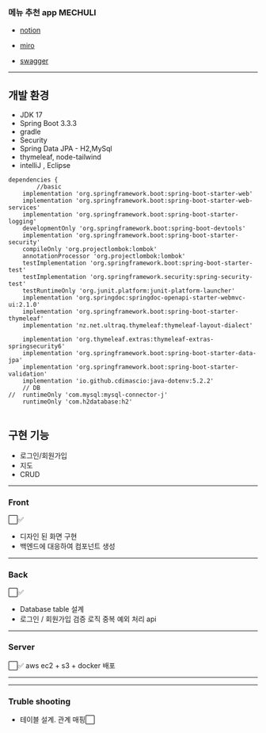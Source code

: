 ### 메뉴 추천 app MECHULI
- [notion](https://sasha1107.notion.site/Team-Project-Template-cdcd0a777261493eb42a035b6a12589b)
- [miro](https://miro.com/app/board/uXjVKlGWC2M=/)

- [swagger](http://localhost:8081/swagger)



---

## 개발 환경

- JDK 17
- Spring Boot 3.3.3
- gradle
- Security
- Spring Data JPA - H2,MySql
- thymeleaf, node-tailwind
- intelliJ , Eclipse

```
dependencies {
		//basic
	implementation 'org.springframework.boot:spring-boot-starter-web'
	implementation 'org.springframework.boot:spring-boot-starter-web-services'
	implementation 'org.springframework.boot:spring-boot-starter-logging'
	developmentOnly 'org.springframework.boot:spring-boot-devtools'
	implementation 'org.springframework.boot:spring-boot-starter-security'
	compileOnly 'org.projectlombok:lombok'
	annotationProcessor 'org.projectlombok:lombok'
	testImplementation 'org.springframework.boot:spring-boot-starter-test'
	testImplementation 'org.springframework.security:spring-security-test'
	testRuntimeOnly 'org.junit.platform:junit-platform-launcher'
	implementation 'org.springdoc:springdoc-openapi-starter-webmvc-ui:2.1.0'
	implementation 'org.springframework.boot:spring-boot-starter-thymeleaf'
	implementation 'nz.net.ultraq.thymeleaf:thymeleaf-layout-dialect'

	implementation 'org.thymeleaf.extras:thymeleaf-extras-springsecurity6'
	implementation 'org.springframework.boot:spring-boot-starter-data-jpa'
	implementation 'org.springframework.boot:spring-boot-starter-validation'
	implementation 'io.github.cdimascio:java-dotenv:5.2.2'
	// DB
//	runtimeOnly 'com.mysql:mysql-connector-j'
	runtimeOnly 'com.h2database:h2'


```
## 구현 기능
- 로그인/회원가입
- 지도
- CRUD

---
### Front
⬜✅
- 디자인 된 화면 구현
- 백엔드에 대응하여 컴포넌트 생성

---
### Back
⬜✅
- Database table 설계
- 로그인 / 회원가입 검증 로직 중복 예외 처리 api

---
### Server
⬜✅
aws ec2 + s3 + docker 배포

---
---

### Truble shooting

- 테이블 설계. 관계 매핑⬜


